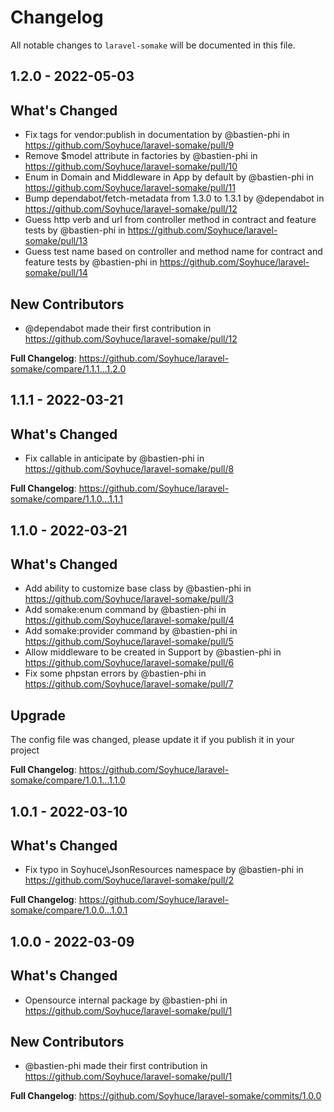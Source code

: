 # Changelog

All notable changes to `laravel-somake` will be documented in this file.

## 1.2.0 - 2022-05-03

## What's Changed

- Fix tags for vendor:publish in documentation by @bastien-phi in https://github.com/Soyhuce/laravel-somake/pull/9
- Remove $model attribute in factories by @bastien-phi in https://github.com/Soyhuce/laravel-somake/pull/10
- Enum in Domain and Middleware in App by default by @bastien-phi in https://github.com/Soyhuce/laravel-somake/pull/11
- Bump dependabot/fetch-metadata from 1.3.0 to 1.3.1 by @dependabot in https://github.com/Soyhuce/laravel-somake/pull/12
- Guess http verb and url from controller method in contract and feature tests by @bastien-phi in https://github.com/Soyhuce/laravel-somake/pull/13
- Guess test name based on controller and method name for contract and feature tests by @bastien-phi in https://github.com/Soyhuce/laravel-somake/pull/14

## New Contributors

- @dependabot made their first contribution in https://github.com/Soyhuce/laravel-somake/pull/12

**Full Changelog**: https://github.com/Soyhuce/laravel-somake/compare/1.1.1...1.2.0

## 1.1.1 - 2022-03-21

## What's Changed

- Fix callable in anticipate by @bastien-phi in https://github.com/Soyhuce/laravel-somake/pull/8

**Full Changelog**: https://github.com/Soyhuce/laravel-somake/compare/1.1.0...1.1.1

## 1.1.0 - 2022-03-21

## What's Changed

- Add ability to customize base class by @bastien-phi in https://github.com/Soyhuce/laravel-somake/pull/3
- Add somake:enum command by @bastien-phi in https://github.com/Soyhuce/laravel-somake/pull/4
- Add somake:provider command by @bastien-phi in https://github.com/Soyhuce/laravel-somake/pull/5
- Allow middleware to be created in Support by @bastien-phi in https://github.com/Soyhuce/laravel-somake/pull/6
- Fix some phpstan errors by @bastien-phi in https://github.com/Soyhuce/laravel-somake/pull/7

## Upgrade

The config file was changed, please update it if you publish it in your project

**Full Changelog**: https://github.com/Soyhuce/laravel-somake/compare/1.0.1...1.1.0

## 1.0.1 - 2022-03-10

## What's Changed

- Fix typo in Soyhuce\JsonResources namespace by @bastien-phi in https://github.com/Soyhuce/laravel-somake/pull/2

**Full Changelog**: https://github.com/Soyhuce/laravel-somake/compare/1.0.0...1.0.1

## 1.0.0 - 2022-03-09

## What's Changed

- Opensource internal package by @bastien-phi in https://github.com/Soyhuce/laravel-somake/pull/1

## New Contributors

- @bastien-phi made their first contribution in https://github.com/Soyhuce/laravel-somake/pull/1

**Full Changelog**: https://github.com/Soyhuce/laravel-somake/commits/1.0.0
